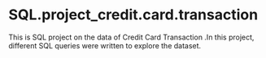 # SQL.project_credit.card.transaction
This is SQL project on the data of Credit Card Transaction .In this project, different SQL queries were written to explore the dataset.
